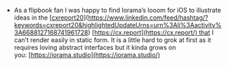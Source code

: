 - As a flipbook fan I was happy to find Iorama’s looom for iOS to illustrate ideas in the [[cxreport20](<cxreport20.md>)](https://www.linkedin.com/feed/hashtag/?keywords=cxreport20&highlightedUpdateUrns=urn%3Ali%3Aactivity%3A6688127168741961728) [https://cx.report](https://cx.report/) that I can’t render easily in static form. It is a little hard to grok at first as it requires loving abstract interfaces but it kinda grows on you: [https://iorama.studio](https://iorama.studio/)
